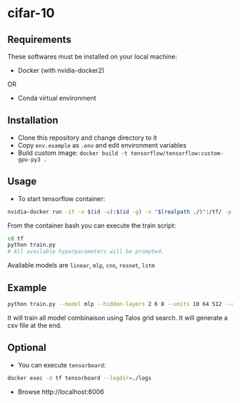 # cifar-10

## Requirements

These softwares must be installed on your local machine:

- Docker (with nvidia-docker2)

OR

- Conda virtual environment

## Installation

- Clone this repository and change directory to it
- Copy `env.example` as `.env` and edit environment variables
- Build custom image: `docker build -t tensorflow/tensorflow:custom-gpu-py3 .`

## Usage

- To start tensorflow container:

```bash
nvidia-docker run -it -u $(id -u):$(id -g) -v "$(realpath ./)":/tf/ -p 6006:6006 --name tf tensorflow/tensorflow:custom-gpu-py3 bash
```

From the container bash you can execute the train script:

```bash
cd tf
python train.py
# All available hyperparameters will be prompted.
```

Available models are `linear`, `mlp`, `cnn`, `resnet`, `lstm`

## Example

```bash
python train.py --model mlp --hidden-layers 2 6 8 --units 10 64 512 --activation relu sigmoid tanh --output-activation sigmoid softmax --lr 0.1 0.01 --epochs 10 50 100 --momentum 0.9 0.7 --batch-size 32 1024
```

It will train all model combinaison using Talos grid search. It will generate a csv file at the end.

## Optional

- You can execute `tensorboard`:

```bash
docker exec -d tf tensorboard --logdir=./logs
```

- Browse http://localhost:6006
